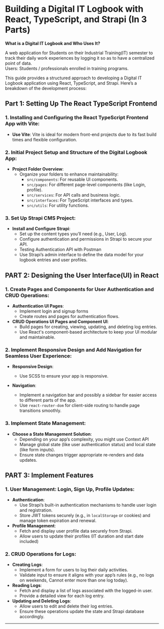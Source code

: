 # Building a Digital IT Logbook with React, TypeScript, and Strapi (In 3 Parts)
**What is a Digital IT Logbook and Who Uses It?**

A web application for Students on their Industrial Training(IT) semester to track their daily work experiences by logging it so as to have a centralized point of data.  
Users: Students / professionals enrolled in training programs.

This guide provides a structured approach to developing a Digital IT Logbook application using React, TypeScript, and Strapi. Here’s a breakdown of the development process:

## Part 1: Setting Up The React TypeScript Frontend

### 1. Installing and Configuring the React TypeScript Frontend App with Vite:
- **Use Vite**: Vite is ideal for modern front-end projects due to its fast build times and flexible configuration.


### 2. Initial Project Setup and Structure of the Digital Logbook App:
- **Project Folder Overview**:
  - Organize your folders to enhance maintainability:
    - `src/components`: For reusable UI components.
    - `src/pages`: For different page-level components (like Login, profile).
    - `src/services`: For API calls and business logic.
    - `src/interfaces`: For TypeScript interfaces and types.
    - `src/utils`: For utility functions.

### 3. Set Up Strapi CMS Project:
- **Install and Configure Strapi**:
  - Set up the content types you’ll need (e.g., User, Log).
  - Configure authentication and permissions in Strapi to secure your API.
  - Testing Authentication API with Postman
  - Use Strapi’s admin interface to define the data model for your logbook entries and user profiles.

## PART 2: Designing the User Interface(UI) in React

### 1. Create Pages and Components for User Authentication and CRUD Operations:
- **Authentication UI Pages**:
  - Implement login and signup forms
  - Create routes and pages for authentication flows.
- **CRUD Operations UI Pages and Component UI**:
  - Build pages for creating, viewing, updating, and deleting log entries.
  - Use React's component-based architecture to keep your UI modular and maintainable.

### 2. Implement Responsive Design and Add Navigation for Seamless User Experience:
- **Responsive Design**:
  - Use SCSS to ensure your app is responsive.

- **Navigation**:
  - Implement a navigation bar and possibly a sidebar for easier access to different parts of the app.
  - Use `react-router-dom` for client-side routing to handle page transitions smoothly.

### 3. Implement State Management:
- **Choose a State Management Solution**:
  - Depending on your app’s complexity, you might use Context API
  - Manage global state (like user authentication status) and local state (like form inputs).
  - Ensure state changes trigger appropriate re-renders and data updates.

## PART 3: Implement Features

### 1. User Management: Login, Sign Up, Profile Updates:
- **Authentication**:
  - Use Strapi’s built-in authentication mechanisms to handle user login and registration.
  - Store JWT tokens securely (e.g., in `localStorage` or cookies) and manage token expiration and renewal.
- **Profile Management**:
  - Fetch and display user profile data securely from Strapi.
  - Allow users to update their profiles (IT duration and start date included)

### 2. CRUD Operations for Logs:
- **Creating Logs**:
  - Implement a form for users to log their daily activities.
  - Validate input to ensure it aligns with your app’s rules (e.g., no logs on weekends, Cannot enter more than one log today).
- **Reading Logs**:
  - Fetch and display a list of logs associated with the logged-in user.
  - Provide a detailed view for each log entry.
- **Updating and Deleting Logs**:
  - Allow users to edit and delete their log entries.
  - Ensure these operations update the state and Strapi database accordingly.

---

